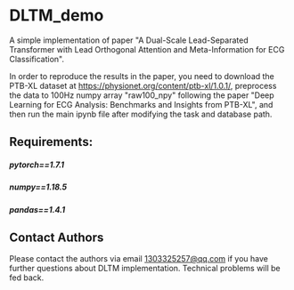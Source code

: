 # DLTM_demo
A simple implementation of paper "A Dual-Scale Lead-Separated Transformer with Lead Orthogonal Attention and Meta-Information for ECG Classification". 

In order to reproduce the results in the paper, you need to download the PTB-XL dataset at https://physionet.org/content/ptb-xl/1.0.1/, preprocess the data to 100Hz numpy array "raw100_npy" following the paper "Deep Learning for ECG Analysis: Benchmarks and Insights from PTB-XL", and then run the main ipynb file after modifying the task and database path.

## Requirements:
##### pytorch==1.7.1
##### numpy==1.18.5
##### pandas==1.4.1

## Contact Authors
Please contact the authors via email 1303325257@qq.com if you have further questions about DLTM implementation. Technical problems will be fed back.
